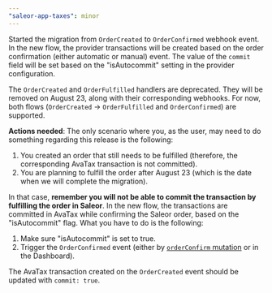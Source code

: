 ```yaml
---
"saleor-app-taxes": minor
---
```


Started the migration from `OrderCreated` to `OrderConfirmed` webhook event. In the new flow, the provider transactions will be created based on the order confirmation (either automatic or manual) event. The value of the `commit` field will be set based on the "isAutocommit" setting in the provider configuration.

The `OrderCreated` and `OrderFulfilled` handlers are deprecated. They will be removed on August 23, along with their corresponding webhooks. For now, both flows (`OrderCreated` -> `OrderFulfilled` and `OrderConfirmed`) are supported.

**Actions needed**:
The only scenario where you, as the user, may need to do something regarding this release is the following:

1. You created an order that still needs to be fulfilled (therefore, the corresponding AvaTax transaction is not committed).
2. You are planning to fulfill the order after August 23 (which is the date when we will complete the migration).

In that case, **remember you will not be able to commit the transaction by fulfilling the order in Saleor**. In the new flow, the transactions are committed in AvaTax while confirming the Saleor order, based on the "isAutocommit" flag. What you have to do is the following:

1. Make sure "isAutocommit" is set to true.
2. Trigger the `OrderConfirmed` event (either by [`orderConfirm` mutation](https://docs.saleor.io/docs/3.x/api-reference/orders/mutations/order-confirm) or in the Dashboard).

The AvaTax transaction created on the `OrderCreated` event should be updated with `commit: true`.
